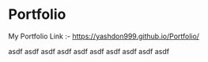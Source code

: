 # Portfolio
My Portfolio Link :-
https://yashdon999.github.io/Portfolio/

asdf
asdf
asdf
asdf
asdf
asdf
asdf
asdf
asdf
asdf
